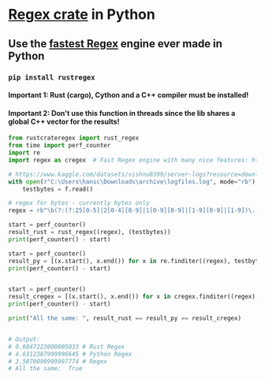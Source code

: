 # [Regex crate](https://crates.io/crates/regex) in Python

## Use the [fastest Regex](https://github.com/BurntSushi/rebar) engine ever made in Python

### `pip install rustregex`

#### Important 1: Rust (cargo), Cython and a C++ compiler must be installed!

#### Important 2: Don't use this function in threads since the lib shares a global C++ vector for the results!

```py
from rustcrateregex import rust_regex
from time import perf_counter
import re
import regex as cregex  # Fast Regex engine with many nice features: https://pypi.org/project/regex/

# https://www.kaggle.com/datasets/vishnu0399/server-logs?resource=download&select=logfiles.log
with open(r"C:\Users\hansc\Downloads\archive\logfiles.log", mode="rb") as f:
    testbytes = f.read()

# regex for bytes - currently bytes only
regex = rb"\b(?:(?:25[0-5]|2[0-4][0-9]|1[0-9][0-9]|[1-9][0-9]|[1-9])\.)(?:(?:25[0-5]|2[0-4][0-9]|1[0-9][0-9]|[1-9][0-9]|[0-9])\.){2}(?:25[0-5]|2[0-4][0-9]|1[0-9][0-9]|[1-9][0-9]|[0-9])\b"

start = perf_counter()
result_rust = rust_regex((regex), (testbytes))
print(perf_counter() - start)

start = perf_counter()
result_py = [(x.start(), x.end()) for x in re.finditer((regex), testbytes)]
print(perf_counter() - start)


start = perf_counter()
result_cregex = [(x.start(), x.end()) for x in cregex.finditer((regex), testbytes)]
print(perf_counter() - start)

print("All the same: ", result_rust == result_py == result_cregex)


# Output:
# 0.6047223000005033 # Rust Regex
# 4.6312387999996645 # Python Regex
# 3.5070090999997774 # Regex
# All the same:  True
```


